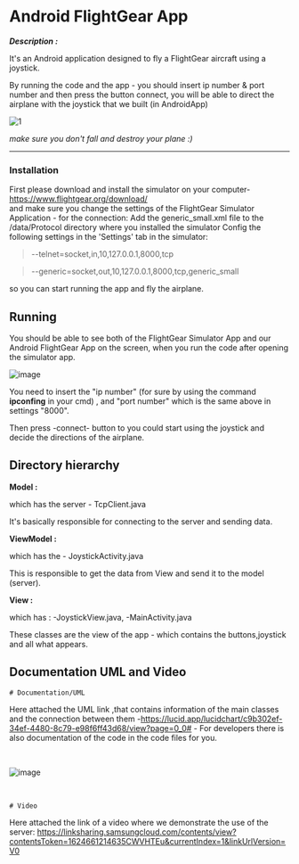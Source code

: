 # Android FlightGear App


***Description :***

It's an Android application designed to fly a FlightGear aircraft using a joystick.


By running the code and the app - you should insert ip number & port number and then press the button connect,
you will be able to direct the airplane with the joystick that we built (in AndroidApp) 

![1](https://user-images.githubusercontent.com/60241230/123306299-c925b880-d529-11eb-8d63-fe87072e3ba2.jpg)


*make sure you don't fall and destroy your plane :)*

___________________________________________________________________________________________________________________________________
### Installation 
First please download and install the simulator on your computer- https://www.flightgear.org/download/   
and make sure you change the settings of the FlightGear Simulator Application - 
for the connection:
Add the generic_small.xml file to the /data/Protocol directory where you installed the simulator Config the following settings in the 'Settings' tab in the simulator:

> --telnet=socket,in,10,127.0.0.1,8000,tcp 

> --generic=socket,out,10,127.0.0.1,8000,tcp,generic_small 

so you can start running the app and fly the airplane.

## Running
You should be able to see both of the FlightGear Simulator App and our Android FlightGear App on the screen, when you run the code after opening the simulator app.

![image](https://user-images.githubusercontent.com/60241230/123306182-a3001880-d529-11eb-99d4-b7f6da4bf85c.png)

You need to insert the "ip number" (for sure by using the command **ipconfing** in your cmd) , and "port number" which is the same above in settings "8000".

Then press -connect- button to you could start using the joystick and decide the directions of the airplane.

## Directory hierarchy
**Model :** 

which has the server - TcpClient.java

It's basically responsible for connecting to the server and sending data.

**ViewModel :** 

which has the - JoystickActivity.java 

This is responsible to get the data from View and send it to the model (server).

**View :** 

which has : -JoystickView.java, -MainActivity.java

These classes are the view of the app - which contains the buttons,joystick and all what appears.

## Documentation UML and Video


    # Documentation/UML
Here attached the UML link ,that contains information of the main classes and the connection between them -https://lucid.app/lucidchart/c9b302ef-34ef-4480-8c79-e98f6ff43d68/view?page=0_0# -
For developers there is also documentation of the code in the code files for you.

<br>

![image](https://user-images.githubusercontent.com/60241230/123307600-5c132280-d52b-11eb-81ff-8cb0a2f5ca5d.png)

<br>

    # Video
Here attached the link of a video where we demonstrate the use of the server:  https://linksharing.samsungcloud.com/contents/view?contentsToken=1624661214635CWVHTEu&currentIndex=1&linkUrlVersion=V0
